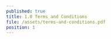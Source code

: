 ```yaml
---
published: true
title: 1.0 Terms and Conditions
file: /assets/terms-and-conditions.pdf
position: 1
---
```


